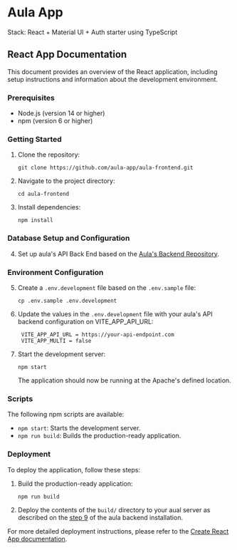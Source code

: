 # Aula App

Stack: React + Material UI + Auth starter using TypeScript

## React App Documentation

This document provides an overview of the React application, including setup instructions and information about the development environment.

### Prerequisites

- Node.js (version 14 or higher)
- npm (version 6 or higher)

### Getting Started

1. Clone the repository:

   ```
   git clone https://github.com/aula-app/aula-frontend.git
   ```

2. Navigate to the project directory:

   ```
   cd aula-frontend
   ```

3. Install dependencies:
   ```
   npm install
   ```

### Database Setup and Configuration

4. Set up aula's API Back End based on the [Aula's Backend Repository](https://github.com/aula-app/playground).

### Environment Configuration

5. Create a `.env.development` file based on the `.env.sample` file:

   ```
   cp .env.sample .env.development
   ```

6. Update the values in the `.env.development` file with your aula's API backend configuration on VITE_APP_API_URL:

   ```
    VITE_APP_API_URL = https://your-api-endpoint.com
    VITE_APP_MULTI = false
   ```

7. Start the development server:

   ```
   npm start
   ```

   The application should now be running at the Apache's defined location.

### Scripts

The following npm scripts are available:

- `npm start`: Starts the development server.
- `npm run build`: Builds the production-ready application.

### Deployment

To deploy the application, follow these steps:

1. Build the production-ready application:

   ```
   npm run build
   ```

2. Deploy the contents of the `build/` directory to your aual server as described on the [step 9](https://github.com/aula-app/playground/blob/main/README.md) of the aula backend installation.

For more detailed deployment instructions, please refer to the [Create React App documentation](https://create-react-app.dev/docs/deployment/).
